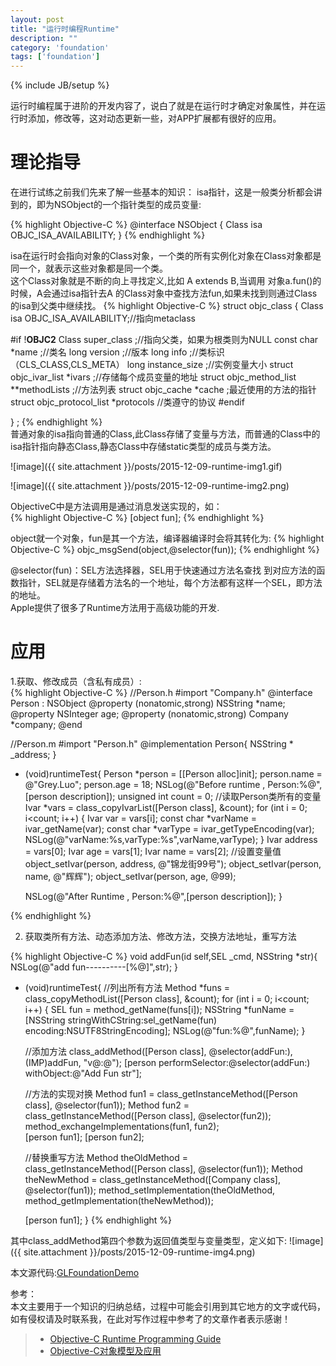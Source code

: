 ```yaml
---
layout: post
title: "运行时编程Runtime"
description: ""
category: 'foundation'
tags: ['foundation']
---
```

{% include JB/setup %}

运行时编程属于进阶的开发内容了，说白了就是在运行时才确定对象属性，并在运行时添加，修改等，这对动态更新一些，对APP扩展都有很好的应用。

<!--more-->

# 理论指导   
在进行试练之前我们先来了解一些基本的知识：
isa指针，这是一般类分析都会讲到的，即为NSObject的一个指针类型的成员变量:

{% highlight Objective-C %}
@interface NSObject <NSObject> {
    Class isa  OBJC_ISA_AVAILABILITY;
}
{% endhighlight %}  

isa在运行时会指向对象的Class对象，一个类的所有实例化对象在Class对象都是同一个，就表示这些对象都是同一个类。  
这个Class对象就是不断的向上寻找定义,比如 A extends B,当调用 对象a.fun()的时候，A会通过isa指针去A 的Class对象中查找方法fun,如果未找到则通过Class的isa到父类中继续找。
{% highlight Objective-C %}
struct objc_class {
    Class isa  OBJC_ISA_AVAILABILITY;//指向metaclass

#if !__OBJC2__
    Class super_class                                        ;//指向父类，如果为根类则为NULL
    const char *name                                         ;//类名
    long version                                             ;//版本
    long info                                                ;//类标识（CLS_CLASS,CLS_META）
    long instance_size                                       ;//实例变量大小
    struct objc_ivar_list *ivars                             ;//存储每个成员变量的地址
    struct objc_method_list **methodLists                    ;//方法列表
    struct objc_cache *cache                                 ;最近使用的方法的指针
    struct objc_protocol_list *protocols //类遵守的协议
#endif

} ;
{% endhighlight %}  
普通对象的isa指向普通的Class,此Class存储了变量与方法，而普通的Class中的isa指针指向静态Class,静态Class中存储static类型的成员与类方法。

![image]({{ site.attachment }}/posts/2015-12-09-runtime-img1.gif) 


![image]({{ site.attachment }}/posts/2015-12-09-runtime-img2.png) 

ObjectiveC中是方法调用是通过消息发送实现的，如：  
{% highlight Objective-C %}
[object fun];
{% endhighlight %}  

object就一个对象，fun是其一个方法，编译器编译时会将其转化为:
{% highlight Objective-C %}
objc_msgSend(object,@selector(fun));
{% endhighlight %}  

@selector(fun)：SEL方法选择器，SEL用于快速通过方法名查找 到对应方法的函数指针，SEL就是存储着方法名的一个地址，每个方法都有这样一个SEL，即方法的地址。  
Apple提供了很多了Runtime方法用于高级功能的开发.

# 应用  
1.获取、修改成员（含私有成员）:    
{% highlight Objective-C %}
//Person.h
#import "Company.h"
@interface Person : NSObject
@property (nonatomic,strong) NSString *name;
@property NSInteger age;
@property (nonatomic,strong) Company *company;
@end

//Person.m
#import "Person.h"
@implementation Person{
    NSString * _address;
}

- (void)runtimeTest{
    Person *person = [[Person alloc]init];
    person.name = @"Grey.Luo";
    person.age = 18;
    NSLog(@"Before runtime , Person:%@",[person description]);
    unsigned int count = 0;
    //读取Person类所有的变量
    Ivar *vars = class_copyIvarList([Person class], &count);
    for (int i = 0; i<count; i++) {
        Ivar var = vars[i];
        const char *varName = ivar_getName(var);
        const char *varType = ivar_getTypeEncoding(var);
        NSLog(@"varName:%s,varType:%s",varName,varType);
    }
    Ivar address = vars[0];
    Ivar age = vars[1];
    Ivar name = vars[2];
    //设置变量值
    object_setIvar(person, address, @"锦龙街99号");
    object_setIvar(person, name, @"辉辉");
    object_setIvar(person, age, @99);
    
    NSLog(@"After Runtime , Person:%@",[person description]);
}

{% endhighlight %}  

2. 获取类所有方法、动态添加方法、修改方法，交换方法地址，重写方法  

{% highlight Objective-C %}
void addFun(id self,SEL _cmd, NSString *str){
    NSLog(@"add fun----------[%@]",str);
}
- (void)runtimeTest{
	//列出所有方法
	Method *funs = class_copyMethodList([Person class], &count);
	for (int i = 0; i<count; i++) {
		SEL fun = method_getName(funs[i]);
		NSString *funName = [NSString stringWithCString:sel_getName(fun) encoding:NSUTF8StringEncoding];
		NSLog(@"fun:%@",funName);
	}

	//添加方法
	class_addMethod([Person class], @selector(addFun:), (IMP)addFun, "v@:@");
	[person performSelector:@selector(addFun:) withObject:@"Add Fun str"];

	//方法的实现对换
    Method fun1 = class_getInstanceMethod([Person class], @selector(fun1));
    Method fun2 = class_getInstanceMethod([Person class], @selector(fun2));
    method_exchangeImplementations(fun1, fun2);    
    [person fun1];
    [person fun2];

    //替换重写方法
    Method theOldMethod = class_getInstanceMethod([Person class], @selector(fun1));
    Method theNewMethod = class_getInstanceMethod([Company class], @selector(fun1));
    method_setImplementation(theOldMethod, method_getImplementation(theNewMethod));
    
    [person fun1];
}
{% endhighlight %}  


其中class_addMethod第四个参数为返回值类型与变量类型，定义如下:
![image]({{ site.attachment }}/posts/2015-12-09-runtime-img4.png) 

本文源代码:[GLFoundationDemo](https://github.com/GrayLuo/GLFoundationDemo)

参考：  
本文主要用于一个知识的归纳总结，过程中可能会引用到其它地方的文字或代码，如有侵权请及时联系我，在此对写作过程中参考了的文章作者表示感谢！   

 > * [Objective-C Runtime Programming Guide](https://developer.apple.com/library/mac/documentation/Cocoa/Conceptual/ObjCRuntimeGuide/Articles/ocrtHowMessagingWorks.html#//apple_ref/doc/uid/TP40008048-CH104-SW1)  
 > * [Objective-C对象模型及应用](http://blog.devtang.com/blog/2013/10/15/objective-c-object-model/)
